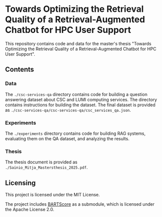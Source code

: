 # Towards Optimizing the Retrieval Quality of a Retrieval-Augmented Chatbot for HPC User Support

This repository contains code and data for the master's thesis "Towards
Optimizing the Retrieval Quality of a Retrieval-Augmented Chatbot for HPC User
Support".

## Contents

### Data

The `./csc-services-qa` directory contains code for building a question
answering dataset about CSC and LUMI computing services. The directory
contains instructions for building the dataset. The final dataset
is provided as `./csc-services-qa/csc-services-qa/csc_services_qa.json`.

### Experiments

The `./experiments` directory contains code for building RAG systems,
evaluating them on the QA dataset, and analyzing the results.

### Thesis

The thesis document is provided as `./Sainio_Mitja_Mastersthesis_2025.pdf`.

## Licensing

This project is licensed under the MIT License.

The project includes [BARTScore](https://github.com/neulab/BARTScore) as a submodule,
which is licensed under the Apache License 2.0.